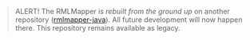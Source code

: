 > ALERT! The RMLMapper is _rebuilt from the ground up_ on another repository ([rmlmapper-java](https://github.com/RMLio/rmlmapper-java)).
All future development will now happen there. This repository remains available as legacy.
